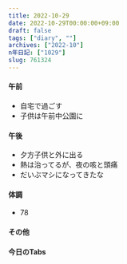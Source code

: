 ```yaml
---
title: 2022-10-29
date: 2022-10-29T00:00:00+09:00
draft: false
tags: ["diary", ""]
archives: ["2022-10"]
n年日記: ["1029"]
slug: 761324
---
```

#### 午前
- 自宅で過ごす
- 子供は午前中公園に
#### 午後
- 夕方子供と外に出る
- 熱は治ってるが、夜の咳と頭痛
- だいぶマシになってきたな
#### 体調
- 78
#### その他
#### 今日のTabs